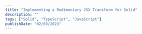 ```yaml
---
title: "Implementing a Rudimentary JSX Transform for Solid"
description: ""
tags: ["Solid", "TypeScript", "JavaScript"]
publishDate: "02/03/2023"
---
```

